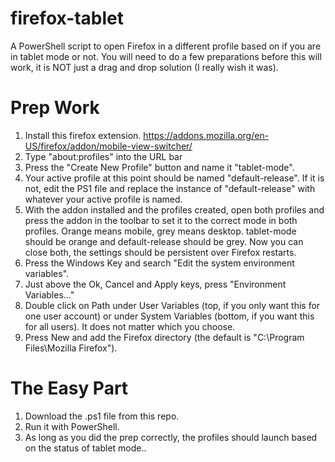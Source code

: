 # firefox-tablet
A PowerShell script to open Firefox in a different profile based on if you are in tablet mode or not. You will need to do a few preparations before this will work, it is NOT just a drag and drop solution (I really wish it was).
# Prep Work
1. Install this firefox extension. https://addons.mozilla.org/en-US/firefox/addon/mobile-view-switcher/
2. Type "about:profiles" into the URL bar
3. Press the "Create New Profile" button and name it "tablet-mode".
4. Your active profile at this point should be named "default-release". If it is not, edit the PS1 file and replace the instance of "default-release" with whatever your active profile is named.
5. With the addon installed and the profiles created, open both profiles and press the addon in the toolbar to set it to the correct mode in both profiles. Orange means mobile, grey means desktop. tablet-mode should be orange and default-release should be grey. Now you can close both, the settings should be persistent over Firefox restarts.
6. Press the Windows Key and search "Edit the system environment variables".
7. Just above the Ok, Cancel and Apply keys, press "Environment Variables..."
8. Double click on Path under User Variables (top, if you only want this for one user account) or under System Variables (bottom, if you want this for all users). It does not matter which you choose.
9. Press New and add the Firefox directory (the default is "C:\Program Files\Mozilla Firefox").
# The Easy Part
1. Download the .ps1 file from this repo.
2. Run it with PowerShell.
3. As long as you did the prep correctly, the profiles should launch based on the status of tablet mode..
